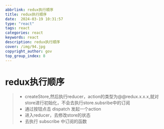 ```yaml
---
abbrlink: redux执行顺序
title: redux执行顺序
date:  2024-03-19 10:31:57
type: "react"
tags: react
categories: react
keywords: react
description: redux执行顺序
cover: /img/94.jpg
copyright_author: gov
top_group_index: 8
---
```

# redux执行顺序

> - createStore,然后执行reducer，action的类型为@@redux.x.x.x,就对store进行初始化，不会去执行store.subsribe中的订阅
> - 通过按钮点击 dispatch 发起一个action
> - 进入reducer，去修改store的状态
> - 去执行 subscribe 中订阅的函数